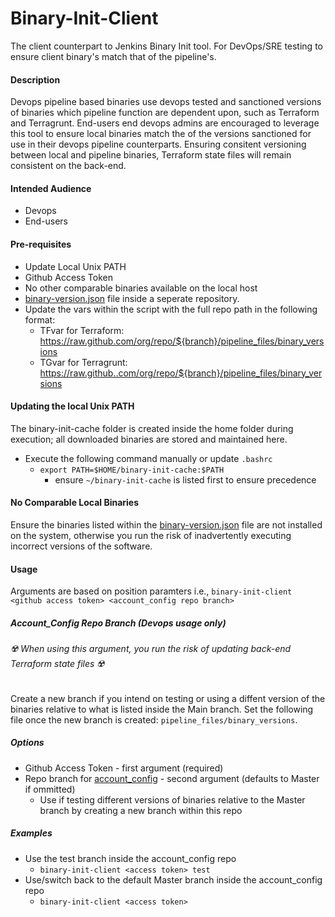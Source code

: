 # Binary-Init-Client
The client counterpart to Jenkins Binary Init tool. For DevOps/SRE testing to ensure client binary's match that of the pipeline's.

#### Description
Devops pipeline based binaries use devops tested and sanctioned versions of binaries which pipeline function are dependent upon, such as Terraform and Terragrunt. End-users end devops admins are encouraged to leverage this tool to ensure local binaries match the of the versions sanctioned for use in their devops pipeline counterparts. Ensuring consitent versioning between local and pipeline binaries, Terraform state files will remain consistent on the back-end.
 
#### Intended Audience
* Devops
* End-users

#### Pre-requisites
* Update Local Unix PATH
* Github Access Token
* No other comparable binaries available on the local host
* [binary-version.json](./binary-versions.json) file inside a seperate repository.
* Update the vars within the script with the full repo path in the following format:
  * TFvar for Terraform: https://raw.github.com/org/repo/${branch}/pipeline_files/binary_versions
  * TGvar for Terragrunt: https://raw.github..com/org/repo/${branch}/pipeline_files/binary_versions

#### Updating the local Unix PATH
The binary-init-cache folder is created inside the home folder during execution; all downloaded binaries are stored and maintained here.

* Execute the following command manually or update `.bashrc`
  * `export PATH=$HOME/binary-init-cache:$PATH`
    *  ensure `~/binary-init-cache` is listed first to ensure precedence

#### No Comparable Local Binaries
Ensure the binaries listed within the [binary-version.json](./binary-versions.json) file are not installed on the system, otherwise you run the risk of inadvertently executing incorrect versions of the software.

#### Usage
Arguments are based on position paramters
i.e., `binary-init-client <github access token> <account_config repo branch>`

##### Account_Config Repo Branch (Devops usage only)
###### :radioactive: When using this argument, you run the risk of updating back-end Terraform state files :radioactive:
Create a new branch if you intend on testing or using a diffent version of the binaries relative to what is listed inside the Main branch. Set the following file once the new branch is created: `pipeline_files/binary_versions`.

##### Options

* Github Access Token - first argument (required)
* Repo branch for [account_config](https://github.factset.com/market-data-cloud/account_config) - second argument (defaults to Master if ommitted)
  * Use if testing different versions of binaries relative to the Master branch by creating a new branch within this repo

##### Examples

  * Use the test branch inside the account_config repo
    * `binary-init-client <access token> test`
  * Use/switch back to the default Master branch inside the account_config repo
    * `binary-init-client <access token>`
